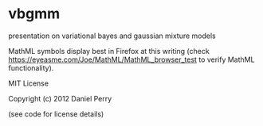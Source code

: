 vbgmm
=====

presentation on variational bayes and gaussian mixture models

MathML symbols display best in Firefox at this writing (check https://eyeasme.com/Joe/MathML/MathML_browser_test to verify MathML functionality).


MIT License

Copyright (c) 2012 Daniel Perry

(see code for license details)
